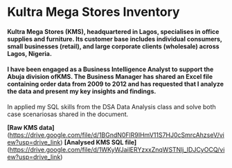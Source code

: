 # Kultra Mega Stores Inventory
#### Kultra Mega Stores (KMS), headquartered in Lagos, specialises in office supplies and furniture. Its customer base includes individual consumers, small businesses (retail), and large corporate clients (wholesale) across Lagos, Nigeria.
#### I have been engaged as a Business Intelligence Analyst to support the Abuja division ofKMS. The Business Manager has shared an Excel file containing order data from 2009 to 2012 and has requested that I analyze the data and present my key insights and findings.

In applied my SQL skills from the DSA Data Analysis class and solve both case scenariosas shared in the document.

**[Raw KMS data]**(https://drive.google.com/file/d/1BGndN0FlR9IHmV11S7HJ0cSmrcAhzseV/view?usp=drive_link)
**[Analysed KMS SQL file]**(https://drive.google.com/file/d/1WKyWJailERYzxxZnqWSTNlj_IDJCyOCQ/view?usp=drive_link)
